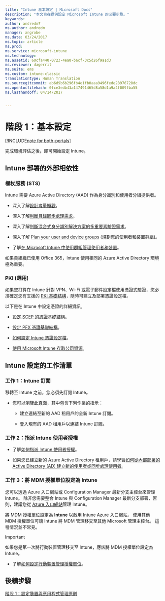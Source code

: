 ```yaml
---
title: "Intune 基本設定 | Microsoft Docs"
description: "本文旨在提供設定 Microsoft Intune 的必要步驟。"
keywords: 
author: andredm7
ms.author: andredm
manager: angrobe
ms.date: 03/24/2017
ms.topic: article
ms.prod: 
ms.service: microsoft-intune
ms.technology: 
ms.assetid: 60cfa440-0723-4ea0-bacf-3c5d26f9a1d3
ms.reviewer: dagerrit
ms.suite: ems
ms.custom: intune-classic
translationtype: Human Translation
ms.sourcegitcommit: ab6d9b6b296fb4e1fb0aaa9496fede28976728dc
ms.openlocfilehash: 0fce3edb43a147491465d8a58d1a9a4f009fba55
ms.lasthandoff: 04/14/2017


---
```


# <a name="phase-1-basic-setup"></a>階段 1：基本設定

[!INCLUDE[note for both-portals](../includes/note-for-both-portals.md)]

完成環境評估之後，即可開始設定 Intune。

## <a name="external-dependencies-for-an-intune-deployment"></a>Intune 部署的外部相依性

### <a name="identity"></a>權杖服務 (STS)

Intune 需要 Azure Active Directory (AAD) 作為身分識別和使用者分組提供者。

-   深入了解[設計考量概觀](https://docs.microsoft.com/active-directory/active-directory-hybrid-identity-design-considerations-overview#design-considerations-overview)。

-   深入了解[判斷目錄同步處理需求](https://docs.microsoft.com/active-directory/active-directory-hybrid-identity-design-considerations-directory-sync-requirements)。

-   深入了解[判斷混合式身分識別解決方案的多重要素驗證需求](https://docs.microsoft.com/active-directory/active-directory-hybrid-identity-design-considerations-multifactor-auth-requirements)。

-   深入了解 [Plan your user and device groups](https://docs.microsoft.com/intune/deploy-use/plan-your-user-and-device-groups) (規劃您的使用者和裝置群組)。

-   了解[在 Microsoft Intune 中使用群組管理使用者和裝置](https://docs.microsoft.com/intune/deploy-use/use-groups-to-manage-users-and-devices-with-microsoft-intune)。

如果貴組織已使用 Office 365，Intune 使用相同的 Azure Active Directory 環境極為重要。

### <a name="pki-optional"></a>PKI (選用)

如果您打算在 Intune 針對 VPN、Wi-Fi 或電子郵件設定檔使用憑證式驗證，您必須確定您有支援的 [PKI 基礎結構](https://docs.microsoft.com/intune/deploy-use/secure-resource-access-with-certificate-profiles)，隨時可建立及部署憑證設定檔。

以下是在 Intune 中設定憑證的詳細資訊。

-   [設定 SCEP 的憑證基礎結構](https://docs.microsoft.com/intune/deploy-use/configure-certificate-infrastructure-for-scep)。

-   [設定 PFX 憑證基礎結構](https://docs.microsoft.com/intune/deploy-use/configure-certificate-infrastructure-for-pfx)。

-   [如何設定 Intune 憑證設定檔](file:///C:/intune/deploy-use/https://docs.microsoft.com/intune/deploy-use/configure-intune-certificate-profiles)。

-   [使用 Microsoft Intune 存取公司資源](https://docs.microsoft.com/intune/deploy-use/enable-access-to-company-resources-with-microsoft-intune)。

## <a name="task-list-for-an-intune-setup"></a>Intune 設定的工作清單

### <a name="task-1-intune-subscription"></a>工作 1：Intune 訂閱

移轉至 Intune 之前，您必須先訂閱 Intune。

-   您可以瀏覽[此頁面](https://portal.office.com/Signup/Signup.aspx?OfferId=40BE278A-DFD1-470a-9EF7-9F2596EA7FF9&dl=INTUNE_A&ali=1#0)，其中包含下列作業的指示︰

    -   建立連結至新的 AAD 租用戶的全新 Intune 訂閱。

    -   登入現有的 AAD 租用戶以連結 Intune 訂閱。

### <a name="task-2-assign-intune-user-licenses"></a>工作 2：指派 Intune 使用者授權

-   了解[如何指派 Intune 使用者授權](https://docs.microsoft.com/intune/get-started/start-with-a-paid-subscription-to-microsoft-intune-step-4)。

-   如果您已建立新的 Azure Active Directory 租用戶，請學習[如何從內部部署的 Active Directory (AD) 建立新的使用者或同步處理使用者](https://docs.microsoft.com/azure/active-directory/connect/active-directory-aadconnect)。

### <a name="task-3-set-your-mdm-authority-to-intune"></a>工作 3：將 MDM 授權單位設定為 Intune

您可以透過 Azure 入口網站或 Configuration Manager 最新分支主控台來管理 Intune。 除非您需要整合 Intune 與 Configuration Manager 最新分支部署，否則，建議您從 [Azure 入口網站](https://portal.azure.com)管理 Intune。

將 MDM 授權單位設定為 **Intune** 以啟用 Intune Azure 入口網站。 使用其他 MDM 授權單位可讓 Intune 將 MDM 管理移交至其他 Microsoft 管理主控台。 這種情況並不常見。

> [!IMPORTANT]
> 如果您是第一次將行動裝置管理移交至 Intune，應該將 MDM 授權單位設定為 Intune。

-   了解[如何設定行動裝置管理授權單位](https://docs.microsoft.com/intune/deploy-use/prerequisites-for-enrollment#step-2-set-mdm-authority)。

## <a name="next-step"></a>後續步驟

[階段 1：設定裝置與應用程式管理原則](https://docs.microsoft.com/intune/plan-design/migration-phase1-configure-device-and-app-management-policies)

